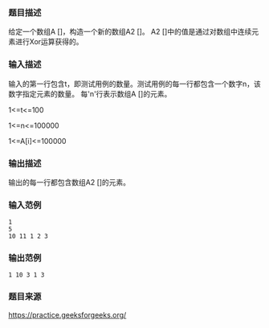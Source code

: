 ### 题目描述
给定一个数组A []，构造一个新的数组A2 []。 A2 []中的值是通过对数组中连续元素进行Xor运算获得的。
### 输入描述
输入的第一行包含t，即测试用例的数量。测试用例的每一行都包含一个数字n，该数字指定元素的数量。 每'n'行表示数组A []的元素。

1<=t<=100

1<=n<=100000

1<=A[i]<=100000
### 输出描述
输出的每一行都包含数组A2 []的元素。
### 输入范例
```
1
5
10 11 1 2 3
```

### 输出范例
```
1 10 3 1 3
```

### 题目来源
https://practice.geeksforgeeks.org/